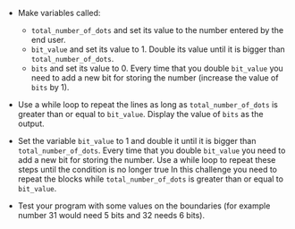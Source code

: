 -   Make variables called:

    -   `total_number_of_dots` and set its value to the number entered by the
        end user.
    -   `bit_value` and set its value to 1.
        Double its value until it is bigger than `total_number_of_dots`.
    -   `bits` and set its value to 0.
        Every time that you double `bit_value` you need to add a new bit
        for storing the number (increase the value of `bits` by 1).

-   Use a while loop to repeat the lines as long as `total_number_of_dots` is
    greater than or equal to `bit_value`.
    Display the value of `bits` as the output.
-   Set the variable `bit_value` to 1 and double it until it is bigger than
    `total_number_of_dots`.
    Every time that you double `bit_value` you need to add a new bit for
    storing the number.
    Use a while loop to repeat these steps until the condition is no longer true
    In this challenge you need to repeat the blocks while `total_number_of_dots`
    is greater than or equal to `bit_value`.
-   Test your program with some values on the boundaries (for example number
    31 would need 5 bits and 32 needs 6 bits).
